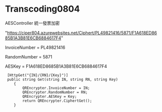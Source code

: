 # Transcoding0804
AESController 統一發票加密

"https://ciper804.azurewebsites.net/Ciphert/PL49821416/5871/F1A618ED8685B1A3B81E6CB6884617F4"

InvoiceNumber = PL49821416

RandomNumber = 5871

AESKey = F1A618ED8685B1A3B81E6CB6884617F4


     [HttpGet("{IN}/{RN}/{Key}")]
     public string Get(string IN, string RN, string Key)
        {
            QREncrypter.InvoiceNumber = IN;
            QREncrypter.RandomNumber = RN;
            QREncrypter.AESKey = Key;
            return QREncrypter.CiphertGet();
        }

